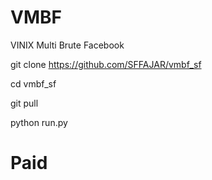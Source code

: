 # VMBF

 VINIX Multi Brute Facebook

git clone https://github.com/SFFAJAR/vmbf_sf

cd vmbf_sf

git pull

python run.py

# Paid
